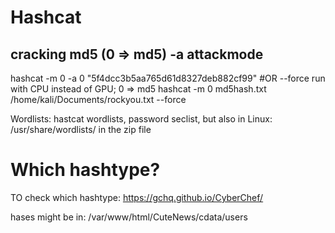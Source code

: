 # Hashcat

## cracking md5 (0 => md5) -a attackmode
hashcat -m 0 -a 0 "5f4dcc3b5aa765d61d8327deb882cf99"
#OR --force run with CPU instead of GPU; 0 => md5
hashcat -m 0 md5hash.txt /home/kali/Documents/rockyou.txt --force

Wordlists: hastcat wordlists, password seclist, but also in Linux: /usr/share/wordlists/ in the zip file

# Which hashtype?
TO check which hashtype: https://gchq.github.io/CyberChef/

hases might be in: /var/www/html/CuteNews/cdata/users